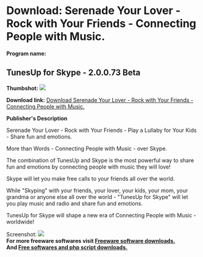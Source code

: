 # Download: Serenade Your Lover - Rock with Your Friends - Connecting People with Music.

**Program name:**

## TunesUp for Skype - 2.0.0.73 Beta

  
**Thumbshot:** ![](http://www.freewarefiles.com/screenshot/tunesupskype_md.gif)   
  
**Download link:** [Download Serenade Your Lover - Rock with Your Friends - Connecting People with Music.](http://freesoftwares.boysofts.com/TunesUp-For-Skype---Beta_program_16578.html)  
  


**Publisher's Description**  
  


Serenade Your Lover - Rock with Your Friends - Play a Lullaby for Your Kids - Share fun and emotions. 

More than Words - Connecting People with Music - over Skype.

The combination of TunesUp and Skype is the most powerful way to share fun and emotions by connecting people with music they will love!

Skype will let you make free calls to your friends all over the world. 

While "Skyping" with your friends, your lover, your kids, your mom, your grandma or anyone else all over the world - "TunesUp for Skype" will let you play music and radio and share fun and emotions.

TunesUp for Skype will shape a new era of Connecting People with Music - worldwide! 

  
  
Screenshot: ![](http://www.freewarefiles.com/screenshot/tunesupskype.gif)   
**For more freeware softwares visit [Freeware software downloads.](http://freesoftwares.boysofts.com/)**   
**And [Free softwares and php script downloads.](http://www.boysofts.com/)**
